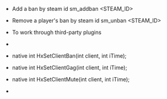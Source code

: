  * Add a ban by steam id
   sm_addban <minutes> <STEAM_ID>
 
 * Remove a player's ban by steam id
   sm_unban <STEAM_ID>

 * To work through third-party plugins
 *
 * native int HxSetClientBan(int client, int iTime);
 * native int HxSetClientGag(int client, int iTime);
 * native int HxSetClientMute(int client, int iTime);
 *
